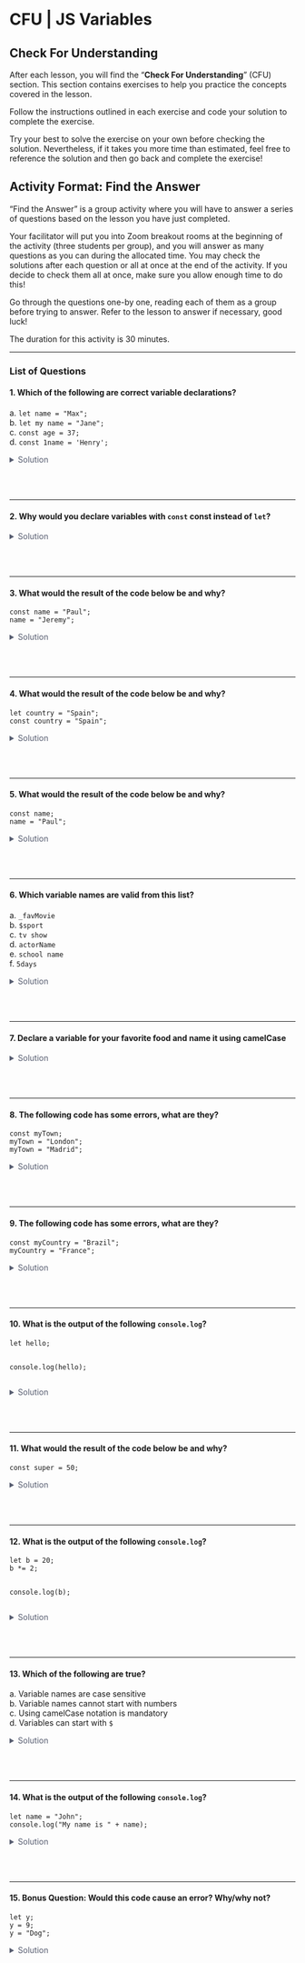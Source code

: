 # CFU | JS Variables

<h2 class="raw">Check For Understanding</h2>
<p></p>
<p>After each lesson, you will find the &ldquo;<strong>Check For Understanding</strong>&rdquo; (CFU) section. This section contains exercises to help you practice the concepts covered in the lesson.</p>
<p>Follow the instructions outlined in each exercise and code your solution to complete the exercise.</p>
<p>Try your best to solve the exercise on your own before checking the solution. Nevertheless, if it takes you more time than estimated, feel free to reference the solution and then go back and complete the exercise!</p>
<p></p>
<h2 class="raw">Activity Format: Find the Answer</h2>
<p></p>
<p>&ldquo;Find the Answer&rdquo; is a group activity where you will have to answer a series of questions based on the lesson you have just completed.</p>
<p>Your facilitator will put you into Zoom breakout rooms at the beginning of the activity (three students per group), and you will answer as many questions as you can during the allocated time. You may check the solutions after each question or all at once at the end of the activity. If you decide to check them all at once, make sure you allow enough time to do this!</p>
<p>Go through the questions one-by one, reading each of them as a group before trying to answer. Refer to the lesson to answer if necessary, good luck!</p>
<p></p>
<div class="alert alert-info">
<p>The duration for this activity is 30 minutes.</p>
</div>
<hr />
<h3 class="raw">List of Questions</h3>
<h4 class="raw">1. Which of the following are correct variable declarations?</h4>
<p>a. <code>let name = "Max";</code> <br /> b. <code>let my name = "Jane";</code> <br /> c. <code>const age = 37;</code> <br /> d. <code>const 1name = 'Henry';</code></p>
<p></p>
<div class="alert alert-success"><details style="font-size: 14px; cursor: pointer; outline: none; color: #575d70;"> <summary>Solution</summary> <br />
<ul>
<li class="raw">a</li>
<li class="raw">c</li>
</ul>
</details></div>
<p><br /><br /></p>
<hr />
<h4 class="raw">2. Why would you declare variables with <code>const</code> const instead of <code>let</code>?</h4>
<p></p>
<div class="alert alert-success"><details style="font-size: 14px; cursor: pointer; outline: none; color: #575d70;"> <summary>Solution</summary> <br />
<p>You would use &ldquo;const&rdquo; to declare variables whose value is not going to change. On the other hand, you would use &ldquo;let&rdquo; to declare variables whose value you expect to change.</p>
</details></div>
<p><br /><br /></p>
<hr />
<h4 class="raw">3. What would the result of the code below be and why?</h4>
<pre><code class="javascript hljs raw">const name = "Paul";
name = "Jeremy";
</code></pre>
<p></p>
<div class="alert alert-success"><details style="font-size: 14px; cursor: pointer; outline: none; color: #575d70;"> <summary>Solution</summary> <br />
<p>Error - as it is not possible to assign a new value to a const variable.</p>
</details></div>
<p><br /><br /></p>
<hr />
<h4 class="raw">4. What would the result of the code below be and why?</h4>
<pre><code class="javascript hljs raw">let country = "Spain";
const country = "Spain";
</code></pre>
<p></p>
<div class="alert alert-success"><details style="font-size: 14px; cursor: pointer; outline: none; color: #575d70;"> <summary>Solution</summary> <br />
<p>SyntaxError - it is not possible declare two variables with the same name.</p>
</details></div>
<p><br /><br /></p>
<hr />
<h4 class="raw">5. What would the result of the code below be and why?</h4>
<pre><code class="javascript hljs raw">const name; 
name = "Paul";
</code></pre>
<p></p>
<div class="alert alert-success"><details style="font-size: 14px; cursor: pointer; outline: none; color: #575d70;"> <summary>Solution</summary> <br />
<p>Error - a const variable must be initialized during the declaration</p>
</details></div>
<p><br /><br /></p>
<hr />
<h4 class="raw">6. Which variable names are valid from this list?</h4>
<p>a. <code>_favMovie</code> <br /> b. <code>$sport</code> <br /> c. <code>tv show</code> <br /> d. <code>actorName</code> <br /> e. <code>school name</code> <br /> f. <code>5days</code></p>
<p></p>
<div class="alert alert-success"><details style="font-size: 14px; cursor: pointer; outline: none; color: #575d70;"> <summary>Solution</summary> <br />
<ul>
<li class="raw">a</li>
<li class="raw">b</li>
<li class="raw">d</li>
</ul>
</details></div>
<p><br /><br /></p>
<hr />
<h4 class="raw">7. Declare a variable for your favorite food and name it using camelCase</h4>
<p></p>
<div class="alert alert-success"><details style="font-size: 14px; cursor: pointer; outline: none; color: #575d70;"> <summary>Solution</summary> <br />
<pre><code class="javascript hljs raw">let favoriteFood = "Pizza";
</code></pre>
</details></div>
<p><br /><br /></p>
<hr />
<h4 class="raw">8. The following code has some errors, what are they?</h4>
<pre><code class="javascript hljs raw">const myTown;
myTown = "London";
myTown = "Madrid";
</code></pre>
<p></p>
<div class="alert alert-success"><details style="font-size: 14px; cursor: pointer; outline: none; color: #575d70;"> <summary>Solution</summary> <br />
<p>When variables are declared using const they must be initialized with the value during the declaration, on the same line.</p>
</details></div>
<p><br /><br /></p>
<hr />
<h4 class="raw">9. The following code has some errors, what are they?</h4>
<pre><code class="javascript hljs raw">const myCountry = "Brazil";
myCountry = "France";
</code></pre>
<p></p>
<div class="alert alert-success"><details style="font-size: 14px; cursor: pointer; outline: none; color: #575d70;"> <summary>Solution</summary> <br />
<p>After a &ldquo;const&rdquo; variable is declared and initialized, its value cannot be changed by reassignment.</p>
</details></div>
<p><br /><br /></p>
<hr />
<h4 class="raw">10. What is the output of the following <code>console.log</code>?</h4>
<pre><code class="javascript hljs raw">let hello;

console.log(hello);
</code></pre>
<p></p>
<div class="alert alert-success"><details style="font-size: 14px; cursor: pointer; outline: none; color: #575d70;"> <summary>Solution</summary> <br />
<ul>
<li class="raw">undefined</li>
</ul>
</details></div>
<p><br /><br /></p>
<hr />
<h4 class="raw">11. What would the result of the code below be and why?</h4>
<pre><code class="javascript hljs raw">const super = 50;
</code></pre>
<p></p>
<div class="alert alert-success"><details style="font-size: 14px; cursor: pointer; outline: none; color: #575d70;"> <summary>Solution</summary> <br />
<p>Error because super is a reserved keyword.</p>
</details></div>
<p><br /><br /></p>
<hr />
<h4 class="raw">12. What is the output of the following <code>console.log</code>?</h4>
<pre><code class="javascript hljs raw">let b = 20;
b *= 2;

console.log(b);
</code></pre>
<p></p>
<div class="alert alert-success"><details style="font-size: 14px; cursor: pointer; outline: none; color: #575d70;"> <summary>Solution</summary> <br />
<ul>
<li class="raw">40</li>
</ul>
</details></div>
<p><br /><br /></p>
<hr />
<h4 class="raw">13. Which of the following are true?</h4>
<p>a. Variable names are case sensitive <br /> b. Variable names cannot start with numbers <br /> c. Using camelCase notation is mandatory <br /> d. Variables can start with <code>$</code></p>
<p></p>
<div class="alert alert-success"><details style="font-size: 14px; cursor: pointer; outline: none; color: #575d70;"> <summary>Solution</summary> <br />
<ul>
<li class="raw">a</li>
<li class="raw">b</li>
<li class="raw">d</li>
</ul>
</details></div>
<p><br /><br /></p>
<hr />
<h4 class="raw">14. What is the output of the following <code>console.log</code>?</h4>
<pre><code class="javascript hljs raw">let name = "John";
console.log("My name is " + name);
</code></pre>
<p></p>
<div class="alert alert-success"><details style="font-size: 14px; cursor: pointer; outline: none; color: #575d70;"> <summary>Solution</summary> <br />
<p>My name is John</p>
</details></div>
<p><br /><br /></p>
<hr />
<h4 class="raw">15. Bonus Question: Would this code cause an error? Why/why not?</h4>
<pre><code class="javascript hljs raw">let y;
y = 9;
y = "Dog";
</code></pre>
<p></p>
<div class="alert alert-success"><details style="font-size: 14px; cursor: pointer; outline: none; color: #575d70;"> <summary>Solution</summary> <br />
<p>No, because when a variable is declared using let its value can change.</p>
</details></div>